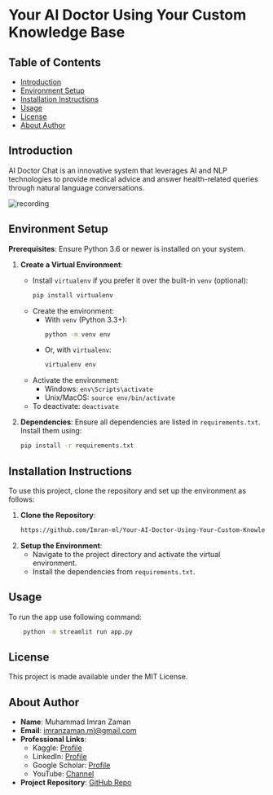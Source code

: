 # Your AI Doctor Using Your Custom Knowledge Base

## Table of Contents

- [Introduction](#introduction)
- [Environment Setup](#environment-setup)
- [Installation Instructions](#installation-instructions)
- [Usage](#usage)
- [License](#license)
- [About Author](#about-author)

## Introduction

AI Doctor Chat is an innovative system that leverages AI and NLP technologies to provide medical advice and answer health-related queries through natural language conversations.

![recording](https://github.com/Imran-ml/Your-AI-Doctor-Using-Your-Custom-Knowledge-Base/assets/149146155/b7768ce5-c69f-4f58-8c49-5d968a8fe973)


## Environment Setup

**Prerequisites**: Ensure Python 3.6 or newer is installed on your system.

1. **Create a Virtual Environment**:
    - Install `virtualenv` if you prefer it over the built-in `venv` (optional):
        ```bash
        pip install virtualenv
        ```
    - Create the environment:
        - With `venv` (Python 3.3+):
            ```bash
            python -m venv env
            ```
        - Or, with `virtualenv`:
            ```bash
            virtualenv env
            ```
    - Activate the environment:
        - Windows: `env\Scripts\activate`
        - Unix/MacOS: `source env/bin/activate`
    - To deactivate: `deactivate`

2. **Dependencies**:
    Ensure all dependencies are listed in `requirements.txt`. Install them using:
    ```bash
    pip install -r requirements.txt
    ```

## Installation Instructions

To use this project, clone the repository and set up the environment as follows:

1. **Clone the Repository**:
    ```bash
    https://github.com/Imran-ml/Your-AI-Doctor-Using-Your-Custom-Knowledge-Base.git
    ```
2. **Setup the Environment**:
    - Navigate to the project directory and activate the virtual environment.
    - Install the dependencies from `requirements.txt`.


## Usage
  To run the app use following command:
  ```bash
      python -m streamlit run app.py
  ```


## License

This project is made available under the MIT License.


## About Author

- **Name**: Muhammad Imran Zaman
- **Email**: [imranzaman.ml@gmail.com](mailto:imranzaman.ml@gmail.com)
- **Professional Links**:
    - Kaggle: [Profile](https://www.kaggle.com/muhammadimran112233)
    - LinkedIn: [Profile](linkedin.com/in/muhammad-imran-zaman)
    - Google Scholar: [Profile](https://scholar.google.com/citations?user=ulVFpy8AAAAJ&hl=en)
    - YouTube: [Channel](https://www.youtube.com/@consolioo)
- **Project Repository**: [GitHub Repo](https://github.com/Imran-ml/Your-AI-Doctor-Using-Your-Custom-Knowledge-Base.git)
